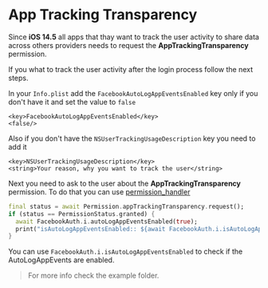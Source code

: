 # App Tracking Transparency

Since **iOS 14.5** all apps that thay want to track the user activity to share data across others providers needs to request
the **AppTrackingTransparency** permission. 

If you what to track the user activity after the login process follow the next steps.

In your `Info.plist` add the `FacebookAutoLogAppEventsEnabled` key only if you don't have it and set the value to `false`
```
<key>FacebookAutoLogAppEventsEnabled</key>
<false/>
```
Also if you don't have the `NSUserTrackingUsageDescription` key you need to add it
```
<key>NSUserTrackingUsageDescription</key>
<string>Your reason, why you want to track the user</string>
```

Next you need to ask to the user about the **AppTrackingTransparency** permission. To do that you can use [permission_handler](https://pub.dev/packages/permission_handler)

```dart
final status = await Permission.appTrackingTransparency.request();
if (status == PermissionStatus.granted) {
  await FacebookAuth.i.autoLogAppEventsEnabled(true);
  print("isAutoLogAppEventsEnabled:: ${await FacebookAuth.i.isAutoLogAppEventsEnabled}");
}
```

You can use `FacebookAuth.i.isAutoLogAppEventsEnabled` to check if the AutoLogAppEvents are enabled.


> For more info check the example folder.